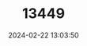 ---
title: "13449"
category: "Microtus oaxacensis"
draft: false
date: 2024-02-22 13:03:50
languages:
  English: ["Tarabundi Vole"]
---
